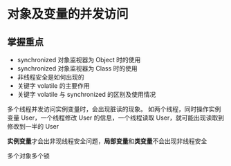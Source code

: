 # 对象及变量的并发访问
## 掌握重点
- synchronized 对象监视器为 Object 时的使用
- synchronized 对象监视器为 Class 时的使用
- 非线程安全是如何出现的
- 关键字 volatile 的主要作用
- 关键字 volatile 与 synchronized 的区别及使用情况

多个线程并发访问实例变量时，会出现脏读的现象。
如两个线程，同时操作实例变量 User，一个线程修改 User 的信息，一个线程读取 User，就可能出现读取到修改到一半的 User

**实例变量**才会出非现线程安全问题，**局部变量**和**类变量**不会出现非线程安全

多个对象多个锁